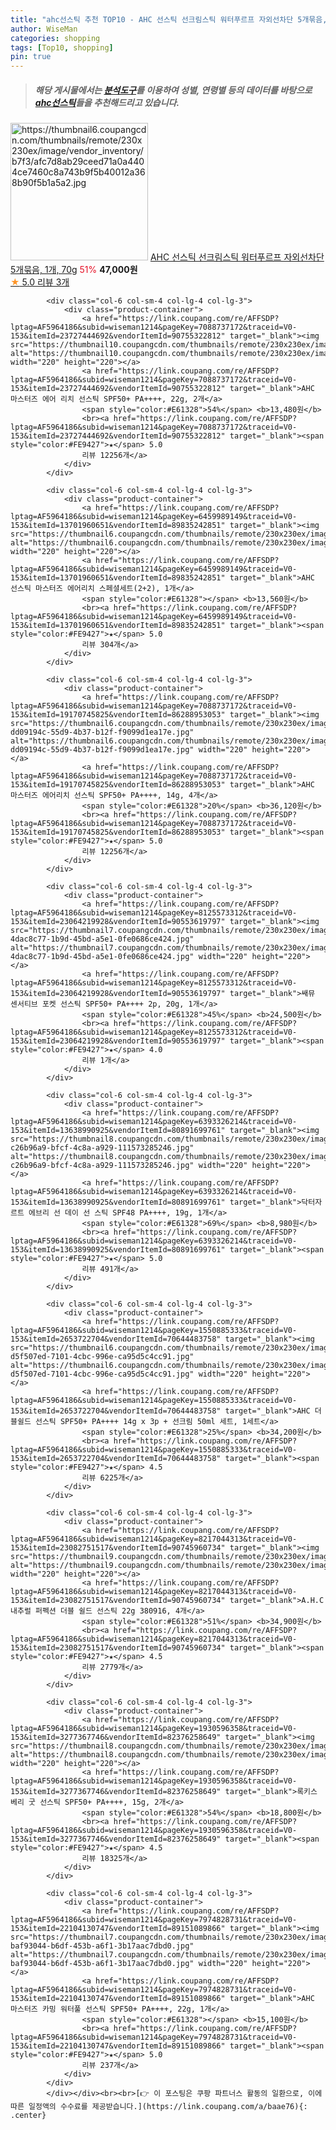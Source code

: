 ```yaml
---
title: "ahc선스틱 추천 TOP10 - AHC 선스틱 선크림스틱 워터푸르프 자외선차단 5개묶음, 1개, 70g"
author: WiseMan
categories: shopping
tags: [Top10, shopping]
pin: true
---
```


> ##### 해당 게시물에서는 [**분석도구**](https://itemscout.io/)를 이용하여 **성별**, **연령별** 등의 데이터를 바탕으로 [**ahc선스틱**](https://link.coupang.com/a/baae76)들을 추천해드리고 있습니다.
<div class="container"><div class="row">
            <div class="col-6 col-sm-4 col-lg-4 col-lg-3">
                <div class="product-container">
                    <a href="https://link.coupang.com/re/AFFSDP?lptag=AF5964186&subid=wiseman1214&pageKey=7779661827&traceid=V0-153&itemId=21023484462&vendorItemId=88086495094" target="_blank"><img src="https://thumbnail6.coupangcdn.com/thumbnails/remote/230x230ex/image/vendor_inventory/b7f3/afc7d8ab29ceed71a0a4404ce7460c8a743b9f5b40012a368b90f5b1a5a2.jpg" alt="https://thumbnail6.coupangcdn.com/thumbnails/remote/230x230ex/image/vendor_inventory/b7f3/afc7d8ab29ceed71a0a4404ce7460c8a743b9f5b40012a368b90f5b1a5a2.jpg" width="220" height="220"></a>
                    <a href="https://link.coupang.com/re/AFFSDP?lptag=AF5964186&subid=wiseman1214&pageKey=7779661827&traceid=V0-153&itemId=21023484462&vendorItemId=88086495094" target="_blank">AHC 선스틱 선크림스틱 워터푸르프 자외선차단 5개묶음, 1개, 70g</a>
                    <span style="color:#E61328">51%</span> <b>47,000원</b>
                    <br><a href="https://link.coupang.com/re/AFFSDP?lptag=AF5964186&subid=wiseman1214&pageKey=7779661827&traceid=V0-153&itemId=21023484462&vendorItemId=88086495094" target="_blank"><span style="color:#FE9427">★</span> 5.0
                    리뷰 3개</a>
                </div>
            </div>
            
            <div class="col-6 col-sm-4 col-lg-4 col-lg-3">
                <div class="product-container">
                    <a href="https://link.coupang.com/re/AFFSDP?lptag=AF5964186&subid=wiseman1214&pageKey=7088737172&traceid=V0-153&itemId=23727444692&vendorItemId=90755322812" target="_blank"><img src="https://thumbnail10.coupangcdn.com/thumbnails/remote/230x230ex/image/vendor_inventory/7d4f/38266aaf3e2bf264ece9f058f6b1cbc66c3852546310ee924f884a688839.jpg" alt="https://thumbnail10.coupangcdn.com/thumbnails/remote/230x230ex/image/vendor_inventory/7d4f/38266aaf3e2bf264ece9f058f6b1cbc66c3852546310ee924f884a688839.jpg" width="220" height="220"></a>
                    <a href="https://link.coupang.com/re/AFFSDP?lptag=AF5964186&subid=wiseman1214&pageKey=7088737172&traceid=V0-153&itemId=23727444692&vendorItemId=90755322812" target="_blank">AHC 마스터즈 에어 리치 선스틱 SPF50+ PA++++, 22g, 2개</a>
                    <span style="color:#E61328">54%</span> <b>13,480원</b>
                    <br><a href="https://link.coupang.com/re/AFFSDP?lptag=AF5964186&subid=wiseman1214&pageKey=7088737172&traceid=V0-153&itemId=23727444692&vendorItemId=90755322812" target="_blank"><span style="color:#FE9427">★</span> 5.0
                    리뷰 12256개</a>
                </div>
            </div>
            
            <div class="col-6 col-sm-4 col-lg-4 col-lg-3">
                <div class="product-container">
                    <a href="https://link.coupang.com/re/AFFSDP?lptag=AF5964186&subid=wiseman1214&pageKey=6459989149&traceid=V0-153&itemId=13701960651&vendorItemId=89835242851" target="_blank"><img src="https://thumbnail6.coupangcdn.com/thumbnails/remote/230x230ex/image/vendor_inventory/7adf/77bc480dd7f9741c8bbe41943469d19365e46efc8d4c96b519c3e41ba8d2.jpg" alt="https://thumbnail6.coupangcdn.com/thumbnails/remote/230x230ex/image/vendor_inventory/7adf/77bc480dd7f9741c8bbe41943469d19365e46efc8d4c96b519c3e41ba8d2.jpg" width="220" height="220"></a>
                    <a href="https://link.coupang.com/re/AFFSDP?lptag=AF5964186&subid=wiseman1214&pageKey=6459989149&traceid=V0-153&itemId=13701960651&vendorItemId=89835242851" target="_blank">AHC 선스틱 마스터즈 에어리치 스페셜세트(2+2), 1개</a>
                    <span style="color:#E61328"></span> <b>13,560원</b>
                    <br><a href="https://link.coupang.com/re/AFFSDP?lptag=AF5964186&subid=wiseman1214&pageKey=6459989149&traceid=V0-153&itemId=13701960651&vendorItemId=89835242851" target="_blank"><span style="color:#FE9427">★</span> 5.0
                    리뷰 304개</a>
                </div>
            </div>
            
            <div class="col-6 col-sm-4 col-lg-4 col-lg-3">
                <div class="product-container">
                    <a href="https://link.coupang.com/re/AFFSDP?lptag=AF5964186&subid=wiseman1214&pageKey=7088737172&traceid=V0-153&itemId=19170745825&vendorItemId=86288953053" target="_blank"><img src="https://thumbnail6.coupangcdn.com/thumbnails/remote/230x230ex/image/retail/images/784740848617684-dd09194c-55d9-4b37-b12f-f9099d1ea17e.jpg" alt="https://thumbnail6.coupangcdn.com/thumbnails/remote/230x230ex/image/retail/images/784740848617684-dd09194c-55d9-4b37-b12f-f9099d1ea17e.jpg" width="220" height="220"></a>
                    <a href="https://link.coupang.com/re/AFFSDP?lptag=AF5964186&subid=wiseman1214&pageKey=7088737172&traceid=V0-153&itemId=19170745825&vendorItemId=86288953053" target="_blank">AHC 마스터즈 에어리치 선스틱 SPF50+ PA++++, 14g, 4개</a>
                    <span style="color:#E61328">20%</span> <b>36,120원</b>
                    <br><a href="https://link.coupang.com/re/AFFSDP?lptag=AF5964186&subid=wiseman1214&pageKey=7088737172&traceid=V0-153&itemId=19170745825&vendorItemId=86288953053" target="_blank"><span style="color:#FE9427">★</span> 5.0
                    리뷰 12256개</a>
                </div>
            </div>
            
            <div class="col-6 col-sm-4 col-lg-4 col-lg-3">
                <div class="product-container">
                    <a href="https://link.coupang.com/re/AFFSDP?lptag=AF5964186&subid=wiseman1214&pageKey=8125573312&traceid=V0-153&itemId=23064219928&vendorItemId=90553619797" target="_blank"><img src="https://thumbnail7.coupangcdn.com/thumbnails/remote/230x230ex/image/retail/images/1296842892169529-4dac8c77-1b9d-45bd-a5e1-0fe0686ce424.jpg" alt="https://thumbnail7.coupangcdn.com/thumbnails/remote/230x230ex/image/retail/images/1296842892169529-4dac8c77-1b9d-45bd-a5e1-0fe0686ce424.jpg" width="220" height="220"></a>
                    <a href="https://link.coupang.com/re/AFFSDP?lptag=AF5964186&subid=wiseman1214&pageKey=8125573312&traceid=V0-153&itemId=23064219928&vendorItemId=90553619797" target="_blank">쌔뮤 센서티브 포켓 선스틱 SPF50+ PA++++ 2p, 20g, 1개</a>
                    <span style="color:#E61328">45%</span> <b>24,500원</b>
                    <br><a href="https://link.coupang.com/re/AFFSDP?lptag=AF5964186&subid=wiseman1214&pageKey=8125573312&traceid=V0-153&itemId=23064219928&vendorItemId=90553619797" target="_blank"><span style="color:#FE9427">★</span> 4.0
                    리뷰 1개</a>
                </div>
            </div>
            
            <div class="col-6 col-sm-4 col-lg-4 col-lg-3">
                <div class="product-container">
                    <a href="https://link.coupang.com/re/AFFSDP?lptag=AF5964186&subid=wiseman1214&pageKey=6393326214&traceid=V0-153&itemId=13638990925&vendorItemId=80891699761" target="_blank"><img src="https://thumbnail8.coupangcdn.com/thumbnails/remote/230x230ex/image/retail/images/5294052351082982-c26b96a9-bfcf-4c8a-a929-111573285246.jpg" alt="https://thumbnail8.coupangcdn.com/thumbnails/remote/230x230ex/image/retail/images/5294052351082982-c26b96a9-bfcf-4c8a-a929-111573285246.jpg" width="220" height="220"></a>
                    <a href="https://link.coupang.com/re/AFFSDP?lptag=AF5964186&subid=wiseman1214&pageKey=6393326214&traceid=V0-153&itemId=13638990925&vendorItemId=80891699761" target="_blank">닥터자르트 에브리 선 데이 선 스틱 SPF48 PA++++, 19g, 1개</a>
                    <span style="color:#E61328">69%</span> <b>8,980원</b>
                    <br><a href="https://link.coupang.com/re/AFFSDP?lptag=AF5964186&subid=wiseman1214&pageKey=6393326214&traceid=V0-153&itemId=13638990925&vendorItemId=80891699761" target="_blank"><span style="color:#FE9427">★</span> 5.0
                    리뷰 491개</a>
                </div>
            </div>
            
            <div class="col-6 col-sm-4 col-lg-4 col-lg-3">
                <div class="product-container">
                    <a href="https://link.coupang.com/re/AFFSDP?lptag=AF5964186&subid=wiseman1214&pageKey=1550885333&traceid=V0-153&itemId=2653722704&vendorItemId=70644483758" target="_blank"><img src="https://thumbnail6.coupangcdn.com/thumbnails/remote/230x230ex/image/retail/images/4706636935525524-d5f507ed-7101-4cbc-996e-ca95d5c4cc91.jpg" alt="https://thumbnail6.coupangcdn.com/thumbnails/remote/230x230ex/image/retail/images/4706636935525524-d5f507ed-7101-4cbc-996e-ca95d5c4cc91.jpg" width="220" height="220"></a>
                    <a href="https://link.coupang.com/re/AFFSDP?lptag=AF5964186&subid=wiseman1214&pageKey=1550885333&traceid=V0-153&itemId=2653722704&vendorItemId=70644483758" target="_blank">AHC 더블쉴드 선스틱 SPF50+ PA++++ 14g x 3p + 선크림 50ml 세트, 1세트</a>
                    <span style="color:#E61328">25%</span> <b>34,200원</b>
                    <br><a href="https://link.coupang.com/re/AFFSDP?lptag=AF5964186&subid=wiseman1214&pageKey=1550885333&traceid=V0-153&itemId=2653722704&vendorItemId=70644483758" target="_blank"><span style="color:#FE9427">★</span> 4.5
                    리뷰 6225개</a>
                </div>
            </div>
            
            <div class="col-6 col-sm-4 col-lg-4 col-lg-3">
                <div class="product-container">
                    <a href="https://link.coupang.com/re/AFFSDP?lptag=AF5964186&subid=wiseman1214&pageKey=8217044313&traceid=V0-153&itemId=23082751517&vendorItemId=90745960734" target="_blank"><img src="https://thumbnail9.coupangcdn.com/thumbnails/remote/230x230ex/image/vendor_inventory/f53e/a9d0d029930258835d584edb4cd77279de50d36acfcba8e1d59cb60ad8e4.png" alt="https://thumbnail9.coupangcdn.com/thumbnails/remote/230x230ex/image/vendor_inventory/f53e/a9d0d029930258835d584edb4cd77279de50d36acfcba8e1d59cb60ad8e4.png" width="220" height="220"></a>
                    <a href="https://link.coupang.com/re/AFFSDP?lptag=AF5964186&subid=wiseman1214&pageKey=8217044313&traceid=V0-153&itemId=23082751517&vendorItemId=90745960734" target="_blank">A.H.C 내추럴 퍼펙션 더블 쉴드 선스틱 22g 380916, 4개</a>
                    <span style="color:#E61328">51%</span> <b>34,900원</b>
                    <br><a href="https://link.coupang.com/re/AFFSDP?lptag=AF5964186&subid=wiseman1214&pageKey=8217044313&traceid=V0-153&itemId=23082751517&vendorItemId=90745960734" target="_blank"><span style="color:#FE9427">★</span> 4.5
                    리뷰 2779개</a>
                </div>
            </div>
            
            <div class="col-6 col-sm-4 col-lg-4 col-lg-3">
                <div class="product-container">
                    <a href="https://link.coupang.com/re/AFFSDP?lptag=AF5964186&subid=wiseman1214&pageKey=1930596358&traceid=V0-153&itemId=3277367746&vendorItemId=82376258649" target="_blank"><img src="https://thumbnail8.coupangcdn.com/thumbnails/remote/230x230ex/image/vendor_inventory/2725/e3100c27f053d3710a3cc4a13129e6f7486f5945df5ac5f573b5b4f3baca.jpg" alt="https://thumbnail8.coupangcdn.com/thumbnails/remote/230x230ex/image/vendor_inventory/2725/e3100c27f053d3710a3cc4a13129e6f7486f5945df5ac5f573b5b4f3baca.jpg" width="220" height="220"></a>
                    <a href="https://link.coupang.com/re/AFFSDP?lptag=AF5964186&subid=wiseman1214&pageKey=1930596358&traceid=V0-153&itemId=3277367746&vendorItemId=82376258649" target="_blank">록키스 베리 굿 선스틱 SPF50+ PA++++, 15g, 2개</a>
                    <span style="color:#E61328">54%</span> <b>18,800원</b>
                    <br><a href="https://link.coupang.com/re/AFFSDP?lptag=AF5964186&subid=wiseman1214&pageKey=1930596358&traceid=V0-153&itemId=3277367746&vendorItemId=82376258649" target="_blank"><span style="color:#FE9427">★</span> 4.5
                    리뷰 18325개</a>
                </div>
            </div>
            
            <div class="col-6 col-sm-4 col-lg-4 col-lg-3">
                <div class="product-container">
                    <a href="https://link.coupang.com/re/AFFSDP?lptag=AF5964186&subid=wiseman1214&pageKey=7974828731&traceid=V0-153&itemId=22104130747&vendorItemId=89151089866" target="_blank"><img src="https://thumbnail7.coupangcdn.com/thumbnails/remote/230x230ex/image/retail/images/1881329614574409-baf93044-b6df-453b-a6f1-3b17aac7dbd0.jpg" alt="https://thumbnail7.coupangcdn.com/thumbnails/remote/230x230ex/image/retail/images/1881329614574409-baf93044-b6df-453b-a6f1-3b17aac7dbd0.jpg" width="220" height="220"></a>
                    <a href="https://link.coupang.com/re/AFFSDP?lptag=AF5964186&subid=wiseman1214&pageKey=7974828731&traceid=V0-153&itemId=22104130747&vendorItemId=89151089866" target="_blank">AHC 마스터즈 카밍 워터풀 선스틱 SPF50+ PA++++, 22g, 1개</a>
                    <span style="color:#E61328"></span> <b>15,100원</b>
                    <br><a href="https://link.coupang.com/re/AFFSDP?lptag=AF5964186&subid=wiseman1214&pageKey=7974828731&traceid=V0-153&itemId=22104130747&vendorItemId=89151089866" target="_blank"><span style="color:#FE9427">★</span> 5.0
                    리뷰 237개</a>
                </div>
            </div>
            </div></div><br><br>[👉 이 포스팅은 쿠팡 파트너스 활동의 일환으로, 이에 따른 일정액의 수수료를 제공받습니다.](https://link.coupang.com/a/baae76){: .center}
